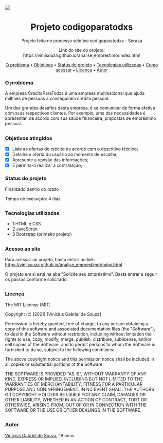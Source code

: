 <img src="https://www.proway.com.br/foto/jpg/conteudo-galerias/1000/15118/1/1920x700-jpg.jpg">

## <h1 align="center">Projeto codigoparatodxs</h1>
<p align="center">Projeto feito no processo seletivo codigoparatodxs - Serasa</p>
<p align="center">Link do site do projeto: https://viniisouza.github.io/analise_emprestimo/index.html</p>

<p align="center">
  <a href="#problema">O problema</a> •
 <a href="#objetivo">Objetivos</a> •
 <a href="#status">Status do projeto</a> • 
 <a href="#tecnologias">Tecnologias utilizadas</a> • 
 <a href="#acesso">Como acessar</a> • 
 <a href="#licenca">Licença</a> • 
 <a href="#autor">Autor</a>
</p>

<h3 id="problema">O problema</h3>
<p>A empresa CréditoParaTodxs é uma empresa multinacional que ajuda milhões de pessoas a conseguirem crédito pessoal.

Um dos grandes desafios desta empresa, é se comunicar de forma efetiva com seus respectivos clientes. Por exemplo, uma das necessidades é apresentar, de acordo com sua saúde financeira, propostas de empréstimo pessoal.</p>

## <h3 id="objetivo">Objetivos atingidos</h3>
- [X] Liste as ofertas de crédito de acordo com o descritivo técnico;
- [X] Detalhe a oferta do usuário ao momento de escolha;
- [X] Apresente a revisão das informações;
- [X] E permita-o realizar a contratação;

<h3 id="status">Status do projeto</h3>
<p>Finalizado dentro do prazo</p>
<p>Tempo de execução: 4 dias</p>

## <h3 id="tecnologias">Tecnologias utilizadas</h3>
- 1 HTML e CSS 
- 2 JavaScript
- 3 Bootstrap (primeiro projeto)

## <h3 id="acesso">Acesso ao site</h3>

Para acessar ao projeto, basta entrar no link: https://viniisouza.github.io/analise_emprestimo/index.html</p>
O projeto em si está na aba "Solicite seu empréstimo". Basta entrar e seguir os passos conforme solicitado.

## <h3 id="licenca">Licença</h3>
The MIT License (MIT)

Copyright (c) [2021] [Vinícius Gabriel de Souza]

Permission is hereby granted, free of charge, to any person obtaining a copy of
this software and associated documentation files (the "Software"), to deal in
the Software without restriction, including without limitation the rights to
use, copy, modify, merge, publish, distribute, sublicense, and/or sell copies of
the Software, and to permit persons to whom the Software is furnished to do so,
subject to the following conditions:

The above copyright notice and this permission notice shall be included in all
copies or substantial portions of the Software.

THE SOFTWARE IS PROVIDED "AS IS", WITHOUT WARRANTY OF ANY KIND, EXPRESS OR
IMPLIED, INCLUDING BUT NOT LIMITED TO THE WARRANTIES OF MERCHANTABILITY, FITNESS
FOR A PARTICULAR PURPOSE AND NONINFRINGEMENT. IN NO EVENT SHALL THE AUTHORS OR
COPYRIGHT HOLDERS BE LIABLE FOR ANY CLAIM, DAMAGES OR OTHER LIABILITY, WHETHER
IN AN ACTION OF CONTRACT, TORT OR OTHERWISE, ARISING FROM, OUT OF OR IN
CONNECTION WITH THE SOFTWARE OR THE USE OR OTHER DEALINGS IN THE SOFTWARE.
## <h3 id="autor">Autor</h3>
[Vinícius Gabriel de Souza](https://github.com/ViniiSouza), 18 anos
